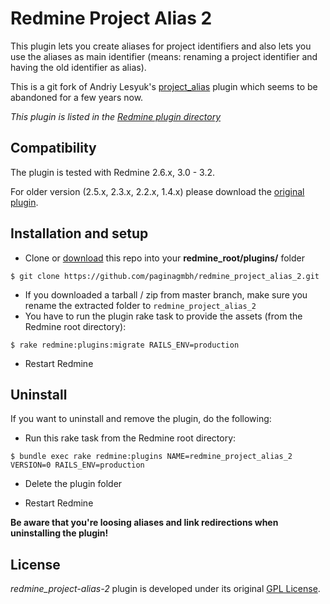 Redmine Project Alias 2
=======================

This plugin lets you create aliases for project identifiers and also lets you use the aliases as main identifier (means: renaming a project identifier and having the old identifier as alias).

This is a git fork of Andriy Lesyuk's [project_alias](http://projects.andriylesyuk.com/projects/project-alias) plugin which seems to be abandoned for a few years now.

*This plugin is listed in the [Redmine plugin directory](http://www.redmine.org/plugins/redmine_project_alias_2)*


Compatibility
-------------

The plugin is tested with Redmine 2.6.x, 3.0 - 3.2.

For older version (2.5.x, 2.3.x, 2.2.x, 1.4.x) please download the [original plugin](http://www.redmine.org/plugins/project_alias2).


Installation and setup
----------------------

* Clone or [download](https://github.com/paginagmbh/redmine_project-alias-2/releases) this repo into your **redmine_root/plugins/** folder
```
$ git clone https://github.com/paginagmbh/redmine_project_alias_2.git
```
* If you downloaded a tarball / zip from master branch, make sure you rename the extracted folder to `redmine_project_alias_2`
* You have to run the plugin rake task to provide the assets (from the Redmine root directory):
```
$ rake redmine:plugins:migrate RAILS_ENV=production
```
* Restart Redmine

Uninstall
---------

If you want to uninstall and remove the plugin, do the following:


* Run this rake task from the Redmine root directory:
```
$ bundle exec rake redmine:plugins NAME=redmine_project_alias_2 VERSION=0 RAILS_ENV=production
```

* Delete the plugin folder

* Restart Redmine

**Be aware that you're loosing aliases and link redirections when uninstalling the plugin!**


License
-------

*redmine_project-alias-2* plugin is developed under its original [GPL License](LICENCE).
